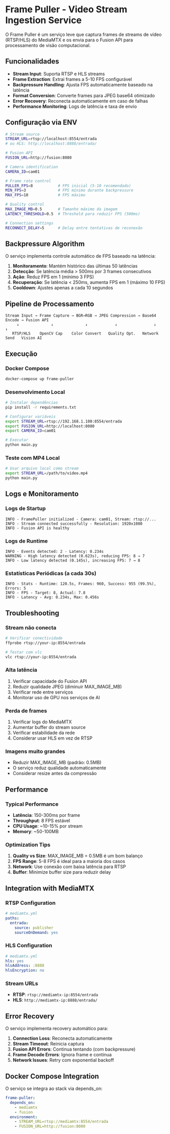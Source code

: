 # Frame Puller - Video Stream Ingestion Service

O Frame Puller é um serviço leve que captura frames de streams de vídeo (RTSP/HLS) do MediaMTX e os envia para o Fusion API para processamento de visão computacional.

## Funcionalidades

- **Stream Input**: Suporta RTSP e HLS streams
- **Frame Extraction**: Extrai frames a 5-10 FPS configurável
- **Backpressure Handling**: Ajusta FPS automaticamente baseado na latência
- **Format Conversion**: Converte frames para JPEG base64 otimizado
- **Error Recovery**: Reconecta automaticamente em caso de falhas
- **Performance Monitoring**: Logs de latência e taxa de envio

## Configuração via ENV

```bash
# Stream source
STREAM_URL=rtsp://localhost:8554/entrada
# ou HLS: http://localhost:8888/entrada/

# Fusion API
FUSION_URL=http://fusion:8080

# Camera identification
CAMERA_ID=cam01

# Frame rate control
PULLER_FPS=8           # FPS inicial (5-10 recomendado)
MIN_FPS=3              # FPS mínimo durante backpressure
MAX_FPS=10             # FPS máximo

# Quality control
MAX_IMAGE_MB=0.5       # Tamanho máximo da imagem
LATENCY_THRESHOLD=0.5  # Threshold para reduzir FPS (500ms)

# Connection settings
RECONNECT_DELAY=5      # Delay entre tentativas de reconexão
```

## Backpressure Algorithm

O serviço implementa controle automático de FPS baseado na latência:

1. **Monitoramento**: Mantém histórico das últimas 50 latências
2. **Detecção**: Se latência média > 500ms por 3 frames consecutivos
3. **Ação**: Reduz FPS em 1 (mínimo 3 FPS)
4. **Recuperação**: Se latência < 250ms, aumenta FPS em 1 (máximo 10 FPS)
5. **Cooldown**: Ajustes apenas a cada 10 segundos

## Pipeline de Processamento

```
Stream Input → Frame Capture → BGR→RGB → JPEG Compression → Base64 Encode → Fusion API
     ↓              ↓              ↓            ↓                ↓             ↓
   RTSP/HLS    OpenCV Cap    Color Convert   Quality Opt.   Network Send   Vision AI
```

## Execução

### Docker Compose
```bash
docker-compose up frame-puller
```

### Desenvolvimento Local
```bash
# Instalar dependências
pip install -r requirements.txt

# Configurar variáveis
export STREAM_URL=rtsp://192.168.1.100:8554/entrada
export FUSION_URL=http://localhost:8080
export CAMERA_ID=cam01

# Executar
python main.py
```

### Teste com MP4 Local
```bash
# Usar arquivo local como stream
export STREAM_URL=/path/to/video.mp4
python main.py
```

## Logs e Monitoramento

### Logs de Startup
```
INFO - FramePuller initialized - Camera: cam01, Stream: rtsp://...
INFO - Stream connected successfully - Resolution: 1920x1080
INFO - Fusion API is healthy
```

### Logs de Runtime
```
INFO - Events detected: 2 - Latency: 0.234s
WARNING - High latency detected (0.623s), reducing FPS: 8 → 7
INFO - Low latency detected (0.145s), increasing FPS: 7 → 8
```

### Estatísticas Periódicas (a cada 30s)
```
INFO - Stats - Runtime: 120.5s, Frames: 960, Success: 955 (99.5%), Errors: 5
INFO - FPS - Target: 8, Actual: 7.8
INFO - Latency - Avg: 0.234s, Max: 0.456s
```

## Troubleshooting

### Stream não conecta
```bash
# Verificar conectividade
ffprobe rtsp://your-ip:8554/entrada

# Testar com vlc
vlc rtsp://your-ip:8554/entrada
```

### Alta latência
1. Verificar capacidade do Fusion API
2. Reduzir qualidade JPEG (diminuir MAX_IMAGE_MB)
3. Verificar rede entre serviços
4. Monitorar uso de GPU nos serviços de AI

### Perda de frames
1. Verificar logs do MediaMTX
2. Aumentar buffer do stream source
3. Verificar estabilidade da rede
4. Considerar usar HLS em vez de RTSP

### Imagens muito grandes
- Reduzir MAX_IMAGE_MB (padrão: 0.5MB)
- O serviço reduz qualidade automaticamente
- Considerar resize antes da compressão

## Performance

### Typical Performance
- **Latência**: 150-300ms por frame
- **Throughput**: 8 FPS estável
- **CPU Usage**: ~10-15% por stream
- **Memory**: ~50-100MB

### Optimization Tips
1. **Quality vs Size**: MAX_IMAGE_MB = 0.5MB é um bom balanço
2. **FPS Range**: 5-8 FPS é ideal para a maioria dos casos
3. **Network**: Use conexão com baixa latência para RTSP
4. **Buffer**: Minimize buffer size para reduzir delay

## Integration with MediaMTX

### RTSP Configuration
```yaml
# mediamtx.yml
paths:
  entrada:
    source: publisher
    sourceOnDemand: yes
```

### HLS Configuration  
```yaml
# mediamtx.yml
hls: yes
hlsAddress: :8888
hlsEncryption: no
```

### Stream URLs
- **RTSP**: `rtsp://mediamtx-ip:8554/entrada`
- **HLS**: `http://mediamtx-ip:8888/entrada/`

## Error Recovery

O serviço implementa recovery automático para:

1. **Connection Loss**: Reconecta automaticamente
2. **Stream Timeout**: Reinicia captura
3. **Fusion API Errors**: Continua tentando (com backpressure)
4. **Frame Decode Errors**: Ignora frame e continua
5. **Network Issues**: Retry com exponential backoff

## Docker Compose Integration

O serviço se integra ao stack via depends_on:

```yaml
frame-puller:
  depends_on:
    - mediamtx
    - fusion
  environment:
    - STREAM_URL=rtsp://mediamtx:8554/entrada
    - FUSION_URL=http://fusion:8080
```